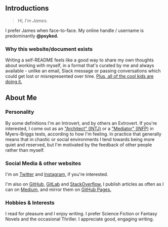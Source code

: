 ## Introductions

> _Hi, I'm James._

I prefer James when face-to-face. My online handle / username is predominantly **@psyked.**

### Why this website/document exists

Writing a self-README feels like a good way to share my own thoughts about working with myself, in a format that's curated by me and always available - unlike an email, Slack message or passing conversations which could get lost or misrepresented over time. [Plus, all of the cool kids are doing it.](https://hackernoon.com/12-manager-readmes-from-silicon-valleys-top-tech-companies-26588a660afe)

## About Me

### Personality

By some definitions I'm an Introvert, and by others an Extrovert. If you're interested, I come out as an ["Architect" (INTJ)](https://www.16personalities.com/intj-personality) or a ["Mediator" (INFP)](https://www.16personalities.com/infp-personality) in Myers-Briggs tests, according to how I'm feeling. In practice that generally means that in chaotic or social environments I tend towards being more quiet and reserved, but I'm motivated by the feedback of other people rather than myself.

### Social Media & other websites

I'm on [Twitter](https://twitter.com/psyked) and [Instagram,](https://www.instagram.com/psyked/) if you're interested.

I'm also on [GitHub,](https://github.com/psyked/) [GitLab](https://gitlab.com/psyked1) and [StackOverflow.](https://stackoverflow.com/users/377961/james-ford) I publish articles as often as I can on [Medium,](https://medium.com/@psyked) and mirror them on [GitHub Pages.](https://psyked.github.io/blog/)

### Hobbies & Interests

I read for pleasure and I enjoy writing. I prefer Science Fiction or Fantasy Novels and the occasional Thriller. I appreciate good, engaging writing.
